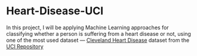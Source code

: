 # Heart-Disease-UCI


   In this project, I will be applying Machine Learning approaches for classifying whether a person is suffering from a heart disease or not, using one of the most used dataset — [Cleveland Heart Disease](https://archive.ics.uci.edu/ml/datasets/Heart+Disease) dataset from the [UCI Repository](https://archive.ics.uci.edu/ml/index.php)
